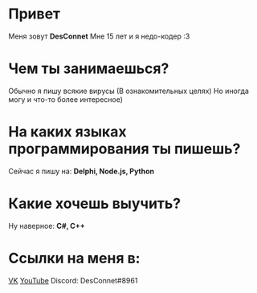 # Привет
Меня зовут **DesConnet**
Мне 15 лет и я недо-кодер :3

# Чем ты занимаешься?
Обычно я пишу всякие вирусы (В ознакомительных целях)
Но иногда могу и что-то более интересное)

# На каких языках программирования ты пишешь?
Сейчас я пишу на: **Delphi, Node.js, Python**

# Какие хочешь выучить?
Ну наверное: **C#, C++**

# Ссылки на меня в:
[VK](https://vk.com/endnet)
[YouTube](https://youtube.com/DesConnet)
Discord: DesConnet#8961
